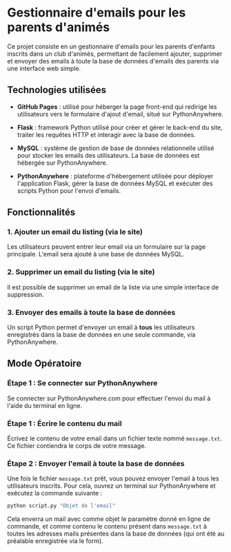# Gestionnaire d'emails pour les parents d'animés

Ce projet consiste en un gestionnaire d'emails pour les parents d'enfants inscrits dans un club d'animés, permettant de facilement ajouter, supprimer et envoyer des emails à toute la base de données d'emails des parents via une interface web simple.

## Technologies utilisées

- **GitHub Pages** : utilisé pour héberger la page front-end qui redirige les utilisateurs vers le formulaire d'ajout d'email, situé sur PythonAnywhere.
  
- **Flask** : framework Python utilisé pour créer et gérer le back-end du site, traiter les requêtes HTTP et interagir avec la base de données.

- **MySQL** : système de gestion de base de données relationnelle utilisé pour stocker les emails des utilisateurs. La base de données est hébergée sur PythonAnywhere.

- **PythonAnywhere** : plateforme d'hébergement utilisée pour déployer l'application Flask, gérer la base de données MySQL et exécuter des scripts Python pour l'envoi d'emails.


## Fonctionnalités

### 1. Ajouter un email du listing (via le site)
Les utilisateurs peuvent entrer leur email via un formulaire sur la page principale. L'email sera ajouté à une base de données MySQL.

### 2. Supprimer un email du listing (via le site)
Il est possible de supprimer un email de la liste via une simple interface de suppression.

### 3. Envoyer des emails à toute la base de données
Un script Python permet d'envoyer un email à **tous** les utilisateurs enregistrés dans la base de données en une seule commande, via PythonAnywhere.


## Mode Opératoire

### Étape 1 : Se connecter sur PythonAnywhere
Se connecter sur PythonAnywhere.com pour effectuer l'envoi du mail à l'aide du terminal en ligne.

### Étape 1 : Écrire le contenu du mail
Écrivez le contenu de votre email dans un fichier texte nommé `message.txt`. Ce fichier contiendra le corps de votre message.

### Étape 2 : Envoyer l'email à toute la base de données
Une fois le fichier `message.txt` prêt, vous pouvez envoyer l'email à tous les utilisateurs inscrits. Pour cela, ouvrez un terminal sur PythonAnywhere et exécutez la commande suivante :

```bash
python script.py "Objet de l'email"
```

Cela enverra un mail avec comme objet le paramètre donné en ligne de commande, et comme contenu le contenu présent dans `message.txt` à toutes les adresses mails présentes dans la base de données (qui ont été au préalable enregistrée via le form).